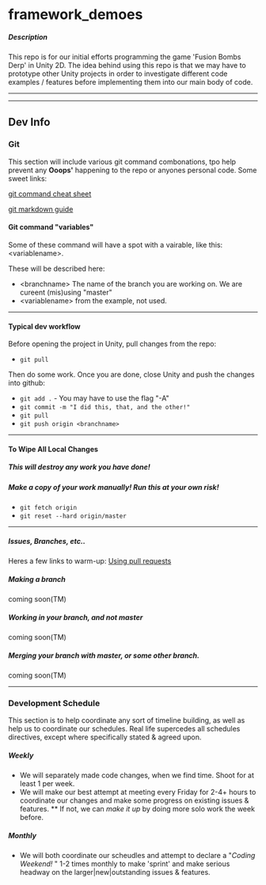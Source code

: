 # framework_demoes
##### Description
This repo is for our initial efforts programming the game 'Fusion Bombs Derp' in Unity 2D. The idea behind using this repo is that we may have to prototype other Unity projects in order to investigate different code examples / features before implementing them into our main body of code. 

____
____
## Dev Info
### Git
This section will include various git command combonations, tpo help prevent any **Ooops'** happening to the repo or anyones personal code. 
Some sweet links:

[git command cheat sheet](https://training.github.com/kit/downloads/github-git-cheat-sheet.pdf)

[git markdown guide](https://help.github.com/articles/markdown-basics/)
#### Git command "variables"
Some of these command will have a spot with a vairable, like this: \<variablename\>. 

These will be described here:
* \<branchname\>  The name of the branch you are working on. We are cureent (mis)using "master"
* \<variablename\>  from the example, not used.
 

____
#### Typical dev workflow

Before opening the project in Unity, pull changes from the repo:
* `git pull`

Then do some work. Once you are done, close Unity and push the changes into github:
* `git add .`   -   You may have to use the flag "-A"
* `git commit -m "I did this, that, and the other!"`
* `git pull`
* `git push origin <branchname>`


____
#### To Wipe All Local Changes

##### This will destroy any work you have done!
##### Make a copy of your work manually! Run this at your own risk!

* `git fetch origin`
* `git reset --hard origin/master`

____
##### Issues, Branches, etc..
Heres a few links to warm-up:
[Using pull requests](https://help.github.com/articles/using-pull-requests/)
##### Making a branch
coming soon(TM)

##### Working in your branch, and not master
coming soon(TM)

##### Merging your branch with master, or some other branch.
coming soon(TM)


____
### Development Schedule
This section is to help coordinate any sort of timeline building, as well as help us to coordinate our schedules. Real life supercedes all schedules directives, except where specifically stated & agreed upon.

##### Weekly
* We will separately made code changes, when we find time. Shoot for at least 1 per week. 
* We will make our best attempt at meeting every Friday for 2-4+ hours to coordinate our changes and make some progress on existing issues & features.
** If not, we can *make it up* by doing more solo work the week before.

##### Monthly
* We will both coordinate our scheudles and attempt to declare a "*Coding Weekend!* " 1-2 times monthly to make 'sprint' and make serious headway on the larger|new|outstanding issues & features. 
